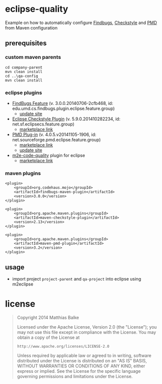 eclipse-quality
===============

Example on how to automatically configure [Findbugs](http://findbugs.sourceforge.net), [Checkstyle](http://checkstyle.sourceforge.net/) and [PMD](http://pmd.sourceforge.net/) from Maven configuration

## prerequisites

### custom maven parents
```
cd company-parent
mvn clean install
cd ..\qa-config
mvn clean install
```

### eclipse plugins

* [FindBugs Feature](http://findbugs.sourceforge.net/manual/eclipse.html) (v. 3.0.0.20140706-2cfb468, id: edu.umd.cs.findbugs.plugin.eclipse.feature.group)
  * [update site](http://findbugs.cs.umd.edu/eclipse/)
* [Eclipse Checkstyle Plugin](http://eclipse-cs.sourceforge.net/) (v. 5.9.0.201410282234, id: net.sf.eclipsecs.feature.group)
  * [marketplace link](http://marketplace.eclipse.org/content/checkstyle-plug#.VGoVlflHp8E)
* [PMD Plug-in]() (v. 4.0.5.v20141105-1906, id: net.sourceforge.pmd.eclipse.feature.group)
  * [marketplace link](http://marketplace.eclipse.org/content/pmd-eclipse#.VGoVqvlHp8E)
  * [update site](http://sourceforge.net/projects/pmd/files/pmd-eclipse/update-site/)
* [m2e-code-quality](http://m2e-code-quality.github.io/m2e-code-quality/) plugin for eclipse
  * [marketplace link](http://marketplace.eclipse.org/node/581104#.VGoVd_lHp8E)

### maven plugins
```
<plugin>
	<groupId>org.codehaus.mojo</groupId>
	<artifactId>findbugs-maven-plugin</artifactId>
	<version>3.0.0</version>
</plugin>
```

```
<plugin>
	<groupId>org.apache.maven.plugins</groupId>
	<artifactId>maven-checkstyle-plugin</artifactId>
	<version>2.13</version>
</plugin>
```

```
<plugin>
	<groupId>org.apache.maven.plugins</groupId>
	<artifactId>maven-pmd-plugin</artifactId>
	<version>3.2</version>
</plugin>
```

## usage

* import project `project-parent` and `qa-project` into eclipse using m2eclipse

# license
> Copyright 2014 Matthias Balke
> 
> Licensed under the Apache License, Version 2.0 (the "License");
> you may not use this file except in compliance with the License.
> You may obtain a copy of the License at
> 
>     http://www.apache.org/licenses/LICENSE-2.0
> 
> Unless required by applicable law or agreed to in writing, software
> distributed under the License is distributed on an "AS IS" BASIS,
> WITHOUT WARRANTIES OR CONDITIONS OF ANY KIND, either express or implied.
> See the License for the specific language governing permissions and
> limitations under the License.

